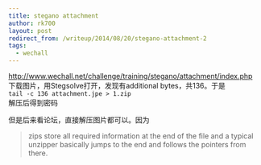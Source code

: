 ```yaml
---
title: stegano attachment
author: rk700
layout: post
redirect_from: /writeup/2014/08/20/stegano-attachment-2
tags:
  - wechall
---
```

<a title="http://www.wechall.net/challenge/training/stegano/attachment/index.php" href="http://www.wechall.net/challenge/training/stegano/attachment/index.php" target="_blank">http://www.wechall.net/challenge/training/stegano/attachment/index.php</a>  
下载图片，用Stegsolve打开，发现有additional bytes，共136。于是  
`tail -c 136 attachment.jpe > 1.zip`  
解压后得到密码

但是后来看论坛，直接解压图片都可以。因为

> zips store all required information at the end of the file and a typical unzipper basically jumps to the end and follows the pointers from there.